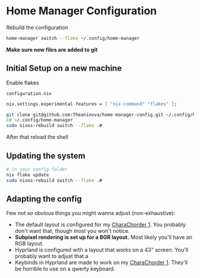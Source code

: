 # Home Manager Configuration

Rebuild the configuration

```sh
home-manager switch --flake ~/.config/home-manager
```

**Make sure new files are added to git**

## Initial Setup on a new machine

Enable flakes

`configuration.nix`

```nix
nix.settings.experimental-features = [ "nix-command" "flakes" ];
```

```sh
git clone git@github.com:Theaninova/home-manager-config.git ~/.config/home-manager
cd ~/.config/home-manager
sudo nixos-rebuild switch --flake .#
```

After that reload the shell

## Updating the system

```sh
# in your config folder
nix flake update
sudo nixos-rebuild switch --flake .#
```

## Adapting the config

Few not so obvious things you might wanna adjust (non-exhaustive):

- The default layout is configured for my [CharaChorder 1](https://www.charachorder.com/en-de/products/charachorder-one).
  You probably don't want that, though most you won't notice.
- **Subpixel rendering is set up for a BGR layout.** Most likely you'll have an RGB layout.
- Hyprland is configured with a layout that works on a 43" screen. You'll probably want to adjust that.a
- Keybinds in Hyprland are made to work on my [CharaChorder 1](https://www.charachorder.com/en-de/products/charachorder-one).
  They'll be horrible to use on a qwerty keyboard.
